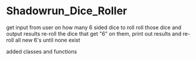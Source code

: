 # Shadowrun_Dice_Roller

get input from user on how many 6 sided dice to roll
roll those dice and output results
re-roll the dice that get "6" on them, print out results and re-roll all new 6's until none exist

added classes and functions